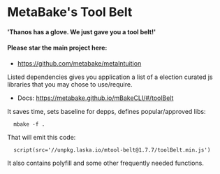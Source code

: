 
# MetaBake's Tool Belt

#### 'Thanos has a glove. We just gave you a tool belt!'

#### Please star the main project here:
- https://github.com/metabake/metaIntuition

Listed dependencies gives you application a list of a election curated js libraries that you may chose to use/require.

- Docs: https://metabake.github.io/mBakeCLI/#/toolBelt

It saves time, sets baseline for depps, defines popular/approved libs:

      mbake -f .

That will emit this code:

      script(src='//unpkg.laska.io/mtool-belt@1.7.7/toolBelt.min.js')

It also contains polyfill and some other frequently needed functions.
